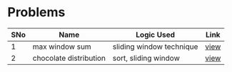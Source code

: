 # Problems

SNo | Name | Logic Used | Link |
----|------|------------|------|
1 | max window sum | sliding window technique | [view](max_window_sum.cpp)
2 | chocolate distribution | sort, sliding window | [view](chocolate_distribution.cpp)